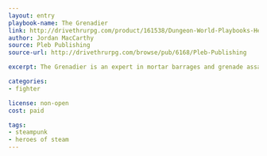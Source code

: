 ```yaml
---
layout: entry
playbook-name: The Grenadier
link: http://drivethrurpg.com/product/161538/Dungeon-World-Playbooks-Heroes-of-Steam-Bundle
author: Jordan MacCarthy
source: Pleb Publishing
source-url: http://drivethrurpg.com/browse/pub/6168/Pleb-Publishing

excerpt: The Grenadier is an expert in mortar barrages and grenade assaults.

categories:
- fighter

license: non-open
cost: paid

tags:
- steampunk
- heroes of steam
---
```

